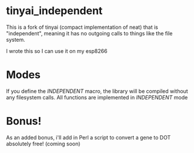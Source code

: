 # tinyai_independent

This is a fork of tinyai (compact implementation of neat) that is "independent", meaning it has no outgoing calls to things like the file system.

I wrote this so I can use it on my esp8266

# Modes

If you define the *INDEPENDENT* macro, the library will be compiled without any filesystem calls.
All functions are implemented in *INDEPENDENT* mode

# Bonus!

As an added bonus, i'll add in Perl a script to convert a gene to DOT absolutely free! (coming soon)